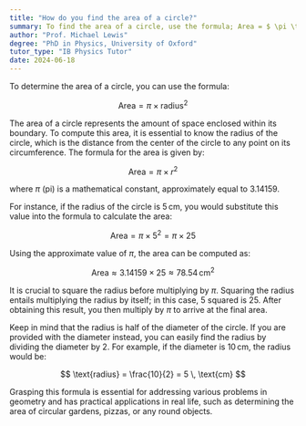 ```yaml
---
title: "How do you find the area of a circle?"
summary: To find the area of a circle, use the formula; Area = $ \pi \times \text{radius}^2 $.
author: "Prof. Michael Lewis"
degree: "PhD in Physics, University of Oxford"
tutor_type: "IB Physics Tutor"
date: 2024-06-18
---
```


To determine the area of a circle, you can use the formula:

$$
\text{Area} = \pi \times \text{radius}^2
$$

The area of a circle represents the amount of space enclosed within its boundary. To compute this area, it is essential to know the radius of the circle, which is the distance from the center of the circle to any point on its circumference. The formula for the area is given by:

$$
\text{Area} = \pi \times r^2
$$

where $\pi$ (pi) is a mathematical constant, approximately equal to $3.14159$.

For instance, if the radius of the circle is $5 \, \text{cm}$, you would substitute this value into the formula to calculate the area:

$$
\text{Area} = \pi \times 5^2 = \pi \times 25
$$

Using the approximate value of $\pi$, the area can be computed as:

$$
\text{Area} \approx 3.14159 \times 25 \approx 78.54 \, \text{cm}^2
$$

It is crucial to square the radius before multiplying by $\pi$. Squaring the radius entails multiplying the radius by itself; in this case, $5$ squared is $25$. After obtaining this result, you then multiply by $\pi$ to arrive at the final area.

Keep in mind that the radius is half of the diameter of the circle. If you are provided with the diameter instead, you can easily find the radius by dividing the diameter by $2$. For example, if the diameter is $10 \, \text{cm}$, the radius would be:

$$
\text{radius} = \frac{10}{2} = 5 \, \text{cm}
$$

Grasping this formula is essential for addressing various problems in geometry and has practical applications in real life, such as determining the area of circular gardens, pizzas, or any round objects.
    